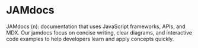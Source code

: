 # JAMdocs

<span style="{font-size: 28px;}">
JAMdocs (n): documentation that uses JavaScript frameworks, APIs, and MDX. Our jamdocs focus on concise writing, clear diagrams, and interactive code examples to help developers learn and apply concepts quickly.
</span>